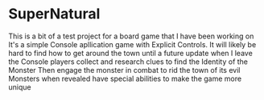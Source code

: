 # SuperNatural
 This is a bit of a test project for a board game that I have been working on
 It's a simple Console apllication game with Explicit Controls.
 It will likely be hard to find how to get around the town until a future update when I leave the Console
 players collect and research clues to find the Identity of the Monster
 Then engage the monster in combat to rid the town of its evil
 Monsters when revealed have special abilities to make the game more unique
